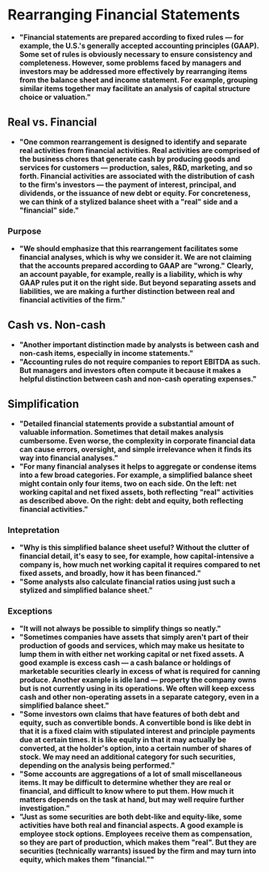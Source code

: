 # Rearranging Financial Statements

- **"Financial statements are prepared according to fixed rules — for example, the U.S.'s generally accepted accounting principles (GAAP). Some set of rules is obviously necessary to ensure consistency and completeness. However, some problems faced by managers and investors may be addressed more effectively by rearranging items from the balance sheet and income statement. For example, grouping similar items together may facilitate an analysis of capital structure choice or valuation."**

## Real vs. Financial

- **"One common rearrangement is designed to identify and separate real activities from financial activities. Real activities are comprised of the business chores that generate cash by producing goods and services for customers — production, sales, R&D, marketing, and so forth. Financial activities are associated with the distribution of cash to the firm's investors — the payment of interest, principal, and dividends, or the issuance of new debt or equity. For concreteness, we can think of a stylized balance sheet with a "real" side and a "financial" side."**

### Purpose

- **"We should emphasize that this rearrangement facilitates some financial analyses, which is why we consider it. We are not claiming that the accounts prepared according to GAAP are "wrong." Clearly, an account payable, for example, really is a liability, which is why GAAP rules put it on the right side. But beyond separating assets and liabilities, we are making a further distinction between real and financial activities of the firm."**

## Cash vs. Non-cash

- **"Another important distinction made by analysts is between cash and non-cash items, especially in income statements."**
- **"Accounting rules do not require companies to report EBITDA as such. But managers and investors often compute it because it makes a helpful distinction between cash and non-cash operating expenses."**

## Simplification

- **"Detailed financial statements provide a substantial amount of valuable information. Sometimes that detail makes analysis cumbersome. Even worse, the complexity in corporate financial data can cause errors, oversight, and simple irrelevance when it finds its way into financial analyses."**
- **"For many financial analyses it helps to aggregate or condense items into a few broad categories. For example, a simplified balance sheet might contain only four items, two on each side. On the left: net working capital and net fixed assets, both reflecting "real" activities as described above. On the right: debt and equity, both reflecting financial activities."**

### Intepretation

- **"Why is this simplified balance sheet useful? Without the clutter of financial detail, it's easy to see, for example, how capital-intensive a company is, how much net working capital it requires compared to net fixed assets, and broadly, how it has been financed."**
- **"Some analysts also calculate financial ratios using just such a stylized and simplified balance sheet."**

### Exceptions

- **"It will not always be possible to simplify things so neatly."**
- **"Sometimes companies have assets that simply aren't part of their production of goods and services, which may make us hesitate to lump them in with either net working capital or net fixed assets. A good example is excess cash — a cash balance or holdings of marketable securities clearly in excess of what is required for canning produce. Another example is idle land — property the company owns but is not currently using in its operations. We often will keep excess cash and other non-operating assets in a separate category, even in a simplified balance sheet."**
- **"Some investors own claims that have features of both debt and equity, such as convertible bonds. A convertible bond is like debt in that it is a fixed claim with stipulated interest and principle payments due at certain times. It is like equity in that it may actually be converted, at the holder's option, into a certain number of shares of stock. We may need an additional category for such securities, depending on the analysis being performed."**
- **"Some accounts are aggregations of a lot of small miscellaneous items. It may be difficult to determine whether they are real or financial, and difficult to know where to put them. How much it matters depends on the task at hand, but may well require further investigation."**
- **"Just as some securities are both debt-like and equity-like, some activities have both real and financial aspects. A good example is employee stock options. Employees receive them as compensation, so they are part of production, which makes them "real". But they are securities (technically warrants) issued by the firm and may turn into equity, which makes them "financial.""**
